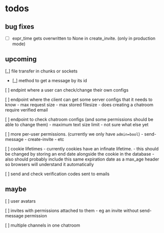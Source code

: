 todos
=====
bug fixes
---------
- [ ] expr\_time gets overwritten to None in create\_invite. \(only in production mode\)


upcoming
--------
[_] file transfer in chunks or sockets


- [_] method to get a message by its id


[ ] endpint where a user can check/change their own configs


[ ] endpoint where the client can get some server configs that it needs to know
    - max request size
    - max stored filesize
    - does creating a chatroom require verified email


[ ] endpoint to check chatroom configs (and some permissions should be able to change them)
    - maximum text size limit
    - not sure what else yet


[ ] more per-user permissions. (currently we only have `admin=bool`)
    - send-message
    - create-invite
    - etc


[ ] cookie lifetimes
    - currently cookies have an infinate lifetime.
    - this should be changed by storing an end date alongside the cookie in the database
    - also should probably include this same expiration date as a max_age header so browsers will understand it automatically


[ ] send and check verification codes sent to emails



maybe
-----
[ ] user avatars

[ ] invites with permissions attached to them
    - eg an invite without send-message permission

[ ] multiple channels in one chatroom


